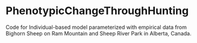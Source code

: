 # PhenotypicChangeThroughHunting
Code for Individual-based model parameterized with empirical data from Bighorn Sheep on Ram Mountain and Sheep River Park in Alberta, Canada.
